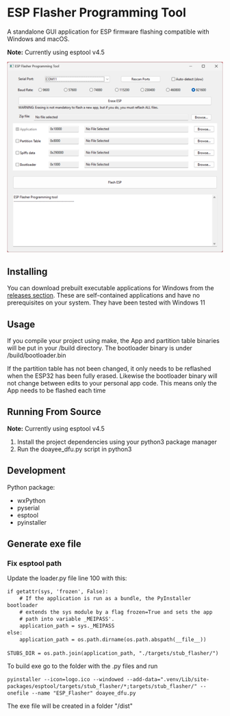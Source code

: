 # ESP Flasher Programming Tool

A standalone GUI application for ESP firmware flashing compatible with Windows and macOS.

**Note:** Currently using esptool v4.5

![gui](/wingui.png "Description goes here")


## Installing

You can download prebuilt executable applications for Windows from the [releases section](https://github.com/YannickR26/esptool-esp32-gui/releases). These are self-contained applications and have no prerequisites on your system. They have been tested with Windows 11

## Usage

If you compile your project using make, the App and partition table binaries will be put in your /build directory. The bootloader binary is under /build/bootloader.bin

If the partition table has not been changed, it only needs to be reflashed when the ESP32 has been fully erased. Likewise the bootloader binary will not change between edits to your personal app code. This means only the App needs to be flashed each time

## Running From Source

**Note:** Currently using esptool v4.5

1. Install the project dependencies using your python3 package manager
2. Run the doayee_dfu.py script in python3

## Development

Python package:
- wxPython
- pyserial
- esptool
- pyinstaller

## Generate exe file

### Fix esptool path

Update the loader.py file line 100 with this:
```
if getattr(sys, 'frozen', False):
    # If the application is run as a bundle, the PyInstaller bootloader
    # extends the sys module by a flag frozen=True and sets the app 
    # path into variable _MEIPASS'.
    application_path = sys._MEIPASS
else:
    application_path = os.path.dirname(os.path.abspath(__file__))

STUBS_DIR = os.path.join(application_path, "./targets/stub_flasher/")
```

To build exe go to the folder with the .py files and run

```
pyinstaller --icon=logo.ico --windowed --add-data=".venv/Lib/site-packages/esptool/targets/stub_flasher/*;targets/stub_flasher/" --onefile --name "ESP_Flasher" doayee_dfu.py
```

The exe file will be created in a folder "/dist"

